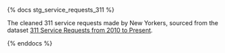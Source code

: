 {% docs stg_service_requests_311 %}

The cleaned 311 service requests made by New Yorkers, sourced from the dataset [311 Service Requests from 2010 to Present](https://data.cityofnewyork.us/Social-Services/311-Service-Requests-from-2010-to-Present/erm2-nwe9/about_data).

{% enddocs %}
